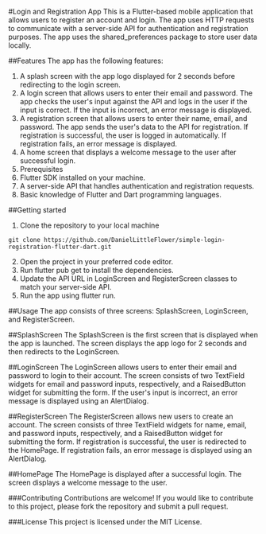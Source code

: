 #Login and Registration App
This is a Flutter-based mobile application that allows users to register an account and login. The app uses HTTP requests to communicate with a server-side API for authentication and registration purposes. The app uses the shared_preferences package to store user data locally.

##Features
The app has the following features:

1. A splash screen with the app logo displayed for 2 seconds before redirecting to the login screen.
2. A login screen that allows users to enter their email and password. The app checks the user's input against the API and logs in the user if the input is correct. If the input is incorrect, an error message is displayed.
3. A registration screen that allows users to enter their name, email, and password. The app sends the user's data to the API for registration. If registration is successful, the user is logged in automatically. If registration fails, an error message is displayed.
4. A home screen that displays a welcome message to the user after successful login.
5. Prerequisites
6. Flutter SDK installed on your machine.
7. A server-side API that handles authentication and registration requests.
8. Basic knowledge of Flutter and Dart programming languages.

##Getting started
1. Clone the repository to your local machine

`git clone https://github.com/DanielLittleFlower/simple-login-registration-flutter-dart.git`

2. Open the project in your preferred code editor.
3. Run flutter pub get to install the dependencies.
4. Update the API URL in LoginScreen and RegisterScreen classes to match your server-side API.
5. Run the app using flutter run.

##Usage
The app consists of three screens: SplashScreen, LoginScreen, and RegisterScreen.

##SplashScreen
The SplashScreen is the first screen that is displayed when the app is launched. The screen displays the app logo for 2 seconds and then redirects to the LoginScreen.

##LoginScreen
The LoginScreen allows users to enter their email and password to login to their account. The screen consists of two TextField widgets for email and password inputs, respectively, and a RaisedButton widget for submitting the form. If the user's input is incorrect, an error message is displayed using an AlertDialog.

##RegisterScreen
The RegisterScreen allows new users to create an account. The screen consists of three TextField widgets for name, email, and password inputs, respectively, and a RaisedButton widget for submitting the form. If registration is successful, the user is redirected to the HomePage. If registration fails, an error message is displayed using an AlertDialog.

##HomePage
The HomePage is displayed after a successful login. The screen displays a welcome message to the user.

###Contributing
Contributions are welcome! If you would like to contribute to this project, please fork the repository and submit a pull request.

###License
This project is licensed under the MIT License.